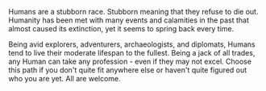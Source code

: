 Humans are a stubborn race. Stubborn meaning that they refuse to die out. Humanity has been met with many events and calamities in the past that almost caused its extinction, yet it seems to spring back every time.

Being avid explorers, adventurers, archaeologists, and diplomats, Humans tend to live their moderate lifespan to the fullest. Being a jack of all trades, any Human can take any profession - even if they may not excel. Choose this path if you don't quite fit anywhere else or haven't quite figured out who you are yet. All are welcome.
